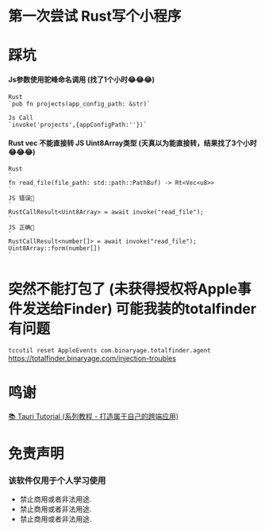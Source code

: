 # 第一次尝试 Rust写个小程序

# 踩坑
#### Js参数使用驼峰命名调用 (找了1个小时😂😂😂)
```
Rust
`pub fn projects(app_config_path: &str)`

Js Call
`invoke('projects',{appConfigPath:''})`
```

#### Rust vec<u8> 不能直接转 JS Uint8Array类型 (天真以为能直接转，结果找了3个小时😂😂😂)
```
Rust
`
fn read_file(file_path: std::path::PathBuf) -> Rt<Vec<u8>>
`
JS 错误🙅
`
RustCallResult<Uint8Array> = await invoke("read_file");
`
JS 正确🙆
`
RustCallResult<number[]> = await invoke("read_file");
Uint8Array::form(number[])
`
```


# 突然不能打包了 (未获得授权将Apple事件发送给Finder) 可能我装的totalfinder有问题
`
tccutil reset AppleEvents com.binaryage.totalfinder.agent
`
https://totalfinder.binaryage.com/injection-troubles

# 鸣谢
[📚 Tauri Tutorial (系列教程 - 打造属于自己的跨端应用)](https://github.com/lencx/tauri-tutorial)


# 免责声明
### 该软件仅用于个人学习使用
- 禁止商用或者非法用途.
- 禁止商用或者非法用途.
- 禁止商用或者非法用途.